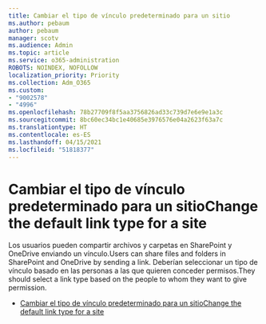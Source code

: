 ```yaml
---
title: Cambiar el tipo de vínculo predeterminado para un sitio
ms.author: pebaum
author: pebaum
manager: scotv
ms.audience: Admin
ms.topic: article
ms.service: o365-administration
ROBOTS: NOINDEX, NOFOLLOW
localization_priority: Priority
ms.collection: Adm_O365
ms.custom:
- "9002578"
- "4996"
ms.openlocfilehash: 78b27709f8f5aa3756826ad33c739d7e6e9e1a3c
ms.sourcegitcommit: 8bc60ec34bc1e40685e3976576e04a2623f63a7c
ms.translationtype: HT
ms.contentlocale: es-ES
ms.lasthandoff: 04/15/2021
ms.locfileid: "51818377"
---
```

# <a name="change-the-default-link-type-for-a-site"></a><span data-ttu-id="a25da-102">Cambiar el tipo de vínculo predeterminado para un sitio</span><span class="sxs-lookup"><span data-stu-id="a25da-102">Change the default link type for a site</span></span>

<span data-ttu-id="a25da-103">Los usuarios pueden compartir archivos y carpetas en SharePoint y OneDrive enviando un vínculo.</span><span class="sxs-lookup"><span data-stu-id="a25da-103">Users can share files and folders in SharePoint and OneDrive by sending a link.</span></span> <span data-ttu-id="a25da-104">Deberían seleccionar un tipo de vínculo basado en las personas a las que quieren conceder permisos.</span><span class="sxs-lookup"><span data-stu-id="a25da-104">They should select a link type based on the people to whom they want to give permission.</span></span>

- [<span data-ttu-id="a25da-105">Cambiar el tipo de vínculo predeterminado para un sitio</span><span class="sxs-lookup"><span data-stu-id="a25da-105">Change the default link type for a site</span></span>](https://docs.microsoft.com/sharepoint/change-default-sharing-link)
